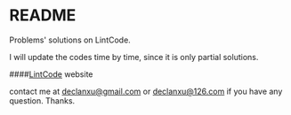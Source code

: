 # README
Problems' solutions on LintCode.

I will update the codes time by time, since it is only partial solutions.

####[LintCode](https://lintcode.com) website

contact me at [declanxu@gmail.com](declanxu@gmail.com) or [declanxu@126.com](declanxu@126.com) if you have any question. Thanks.
